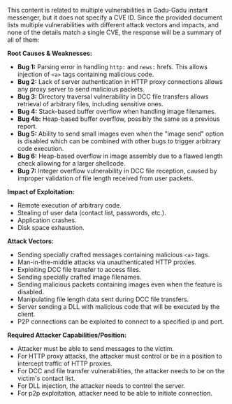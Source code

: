 This content is related to multiple vulnerabilities in Gadu-Gadu instant messenger, but it does not specify a CVE ID. Since the provided document lists multiple vulnerabilities with different attack vectors and impacts, and none of the details match a single CVE, the response will be a summary of all of them:

**Root Causes & Weaknesses:**

*   **Bug 1:** Parsing error in handling `http:` and `news:` hrefs. This allows injection of `<a>` tags containing malicious code.
*   **Bug 2:** Lack of server authentication in HTTP proxy connections allows any proxy server to send malicious packets.
*   **Bug 3:** Directory traversal vulnerability in DCC file transfers allows retrieval of arbitrary files, including sensitive ones.
*   **Bug 4:** Stack-based buffer overflow when handling image filenames.
*   **Bug 4b:** Heap-based buffer overflow, possibly the same as a previous report.
*   **Bug 5:** Ability to send small images even when the "image send" option is disabled which can be combined with other bugs to trigger arbitrary code execution.
*  **Bug 6:** Heap-based overflow in image assembly due to a flawed length check allowing for a larger shellcode.
*   **Bug 7:** Integer overflow vulnerability in DCC file reception, caused by improper validation of file length received from user packets.

**Impact of Exploitation:**

*   Remote execution of arbitrary code.
*   Stealing of user data (contact list, passwords, etc.).
*   Application crashes.
*   Disk space exhaustion.

**Attack Vectors:**

*   Sending specially crafted messages containing malicious `<a>` tags.
*   Man-in-the-middle attacks via unauthenticated HTTP proxies.
*   Exploiting DCC file transfer to access files.
*   Sending specially crafted image filenames.
*   Sending malicious packets containing images even when the feature is disabled.
*   Manipulating file length data sent during DCC file transfers.
*   Server sending a DLL with malicious code that will be executed by the client.
*  P2P connections can be exploited to connect to a specified ip and port.

**Required Attacker Capabilities/Position:**

*   Attacker must be able to send messages to the victim.
*   For HTTP proxy attacks, the attacker must control or be in a position to intercept traffic of HTTP proxies.
*   For DCC and file transfer vulnerabilities, the attacker needs to be on the victim's contact list.
*   For DLL injection, the attacker needs to control the server.
*   For p2p exploitation, attacker need to be able to initiate connection.